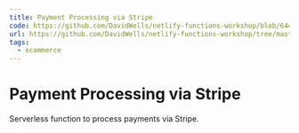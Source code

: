 ```yaml
---
title: Payment Processing via Stripe
code: https://github.com/DavidWells/netlify-functions-workshop/blob/64427e43d61951dccd53af5e335748f9a4e1b8df/lessons-code-complete/use-cases/10-payment-processing/functions/stripe/stripe.js
url: https://github.com/DavidWells/netlify-functions-workshop/tree/master/lessons-code-complete/use-cases/10-payment-processing
tags: 
  - ecommerce
---
```


# Payment Processing via Stripe

Serverless function to process payments via Stripe.
